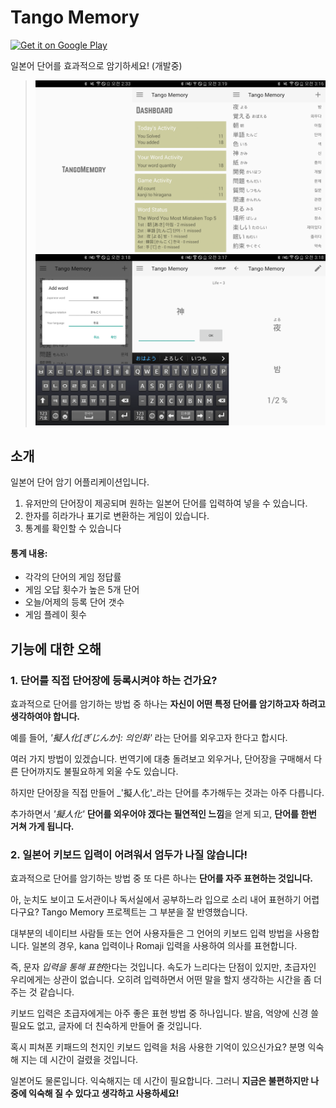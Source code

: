 # Tango Memory

<a href='https://play.google.com/store/apps/details?id=com.icaynia.dmxario'><img alt='Get it on Google Play' src='https://play.google.com/intl/en_us/badges/images/generic/en_badge_web_generic.png' height=90px/></a>

일본어 단어를 효과적으로 암기하세요! (개발중)


> [![acme2](screenshot/screen_1.png)](screenshot)
> [![acme2](screenshot/screen_2.png)](screenshot)

## 소개

일본어 단어 암기 어플리케이션입니다.

1. 유저만의 단어장이 제공되며 원하는 일본어 단어를 입력하여 넣을 수 있습니다.
2. 한자를 히라가나 표기로 변환하는 게임이 있습니다.
3. 통계를 확인할 수 있습니다

#### 통계 내용:
- 각각의 단어의 게임 정답률
- 게임 오답 횟수가 높은 5개 단어
- 오늘/어제의 등록 단어 갯수
- 게임 플레이 횟수


## 기능에 대한 오해

### 1. 단어를 직접 단어장에 등록시켜야 하는 건가요?

효과적으로 단어를 암기하는 방법 중 하나는 __자신이 어떤 특정 단어를 암기하고자 하려고 생각하여야 합니다.__

예를 들어, _'擬人化[ぎじんか]: 의인화'_ 라는 단어를 외우고자 한다고 합시다.

여러 가지 방법이 있겠습니다. 번역기에 대충 돌려보고 외우거나, 단어장을 구매해서 다른 단어까지도 불필요하게 외울 수도 있습니다.

하지만 단어장을 직접 만들어 _'擬人化'_라는 단어를 추가해두는 것과는 아주 다릅니다.

추가하면서 _'擬人化'_ **단어를 외우어야 겠다는 필연적인 느낌**을 얻게 되고, **단어를 한번 거쳐 가게 됩니다.**

### 2. 일본어 키보드 입력이 어려워서 엄두가 나질 않습니다!

효과적으로 단어를 암기하는 방법 중 또 다른 하나는 __단어를 자주 표현하는 것입니다.__

아, 눈치도 보이고 도서관이나 독서실에서 공부하느라 입으로 소리 내어 표현하기 어렵다구요? Tango Memory 프로젝트는 그 부분을 잘 반영했습니다.

대부분의 네이티브 사람들 또는 언어 사용자들은 그 언어의 키보드 입력 방법을 사용합니다. 일본의 경우, kana 입력이나 Romaji 입력을 사용하여 의사를 표현합니다.

즉, 문자 *입력을 통해 표현*한다는 것입니다. 속도가 느리다는 단점이 있지만, 초급자인 우리에게는 상관이 없습니다. 오히려 입력하면서 어떤 말을 할지 생각하는 시간을 좀 더 주는 것 같습니다.

키보드 입력은 초급자에게는 아주 좋은 표현 방법 중 하나입니다. 발음, 억양에 신경 쓸 필요도 없고, 글자에 더 친숙하게 만들어 줄 것입니다.

혹시 피쳐폰 키패드의 천지인 키보드 입력을 처음 사용한 기억이 있으신가요? 분명 익숙해 지는 데 시간이 걸렸을 것입니다.

일본어도 물론입니다. 익숙해지는 데 시간이 필요합니다. 그러니 **지금은 불편하지만 나중에 익숙해 질 수 있다고 생각하고 사용하세요!**
